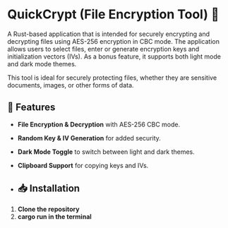 # **QuickCrypt (File Encryption Tool)** 🔐
A Rust-based application that is intended for securely encrypting and decrypting files using AES-256 encryption in CBC mode. The application allows users to select files, enter or generate encryption keys and initialization vectors (IVs). As a bonus feature, it supports both light mode and dark mode themes.

This tool is ideal for securely protecting files, whether they are sensitive documents, images, or other forms of data.

## 🚀 Features
- **File Encryption & Decryption** with AES-256 CBC mode.
- **Random Key & IV Generation** for added security.
- **Dark Mode Toggle** to switch between light and dark themes.
- **Clipboard Support** for copying keys and IVs.

- ## 📥 Installation

1. **Clone the repository**
2. **cargo run in the terminal**
